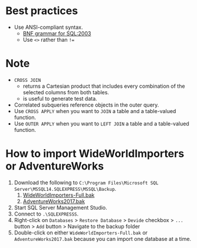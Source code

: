 # Best practices
* Use ANSI-compliant syntax.
  * [BNF grammar for SQL:2003](https://ronsavage.github.io/SQL)
  * Use `<>` rather than `!=`
  
# Note
* `CROSS JOIN`
  * returns a Cartesian product that includes every combination of the selected columns from both tables.
  * is useful to generate test data.
* Correlated subqueries reference objects in the outer query.
* Use `CROSS APPLY` when you want to `JOIN` a table and a table-valued function.
* Use `OUTER APPLY` when you want to `LEFT JOIN` a table and a table-valued function.

# How to import WideWorldImporters or AdventureWorks
1. Download the following to `C:\Program Files\Microsoft SQL Server\MSSQL14.SQLEXPRESS\MSSQL\Backup`.
   1. [WideWorldImporters-Full.bak](https://github.com/Microsoft/sql-server-samples/tree/master/samples/databases/wide-world-importers)
   2. [AdventureWorks2017.bak](https://github.com/Microsoft/sql-server-samples/tree/master/samples/databases/adventure-works)
2. Start SQL Server Management Studio.
3. Connect to `.\SQLEXPRESSS`.
4. Right-click on `Databases` > `Restore Database` > `Devide` checkbox > `...` button > `Add` button > Navigate to the backup folder
5. Double-click on either `WideWorldImporters-Full.bak` or `AdventureWorks2017.bak` because you can import one database at a time.
